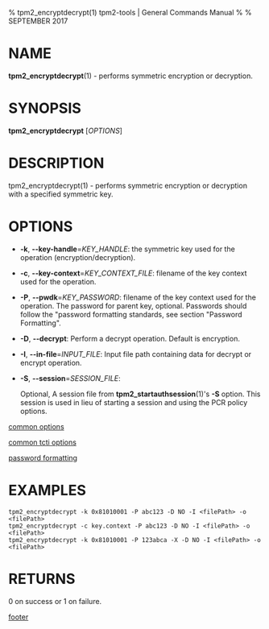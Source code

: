 % tpm2_encryptdecrypt(1) tpm2-tools | General Commands Manual
%
% SEPTEMBER 2017

# NAME

**tpm2_encryptdecrypt**(1) - performs symmetric encryption or decryption.

# SYNOPSIS

**tpm2_encryptdecrypt** [*OPTIONS*]

# DESCRIPTION

tpm2_encryptdecrypt(1) - performs symmetric encryption or decryption with a
specified symmetric key.

# OPTIONS

  * **-k**, **--key-handle**=_KEY\_HANDLE_:
    the symmetric key used for the operation (encryption/decryption).

  * **-c**, **--key-context**=_KEY\_CONTEXT\_FILE_:
    filename of the key context used for the  operation.

  * **-P**, **--pwdk**=_KEY\_PASSWORD_:
    filename of the key context used for the  operation.
    The password for parent key, optional. Passwords should follow the
    "password formatting standards, see section "Password Formatting".

  * **-D**, **--decrypt**:
    Perform a decrypt operation. Default is encryption.

  * **-I**, **--in-file**=_INPUT\_FILE_:
    Input file path containing data for decrypt or encrypt operation.

  * **-S**, **--session**=_SESSION\_FILE_:

    Optional, A session file from **tpm2_startauthsession**(1)'s **-S** option. This session
    is used in lieu of starting a session and using the PCR policy options.

[common options](common/options.md)

[common tcti options](common/tcti.md)

[password formatting](common/password.md)

# EXAMPLES

```
tpm2_encryptdecrypt -k 0x81010001 -P abc123 -D NO -I <filePath> -o <filePath>
tpm2_encryptdecrypt -c key.context -P abc123 -D NO -I <filePath> -o <filePath>
tpm2_encryptdecrypt -k 0x81010001 -P 123abca -X -D NO -I <filePath> -o <filePath>
```

# RETURNS

0 on success or 1 on failure.

[footer](common/footer.md)
